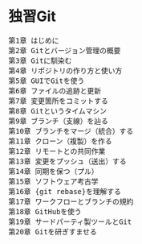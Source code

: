 # 独習Git

<pre>
第1章 はじめに
第2章 Gitとバージョン管理の概要
第3章 Gitに馴染む
第4章 リポジトリの作り方と使い方
第5章 GUIでGitを使う
第6章 ファイルの追跡と更新
第7章 変更箇所をコミットする
第8章 Gitというタイムマシン
第9章 ブランチ（支線）を辿る
第10章 ブランチをマージ（統合）する
第11章 クローン（複製）を作る
第12章 リモートとの共同作業
第13章 変更をプッシュ（送出）する
第14章 同期を保つ（プル）
第15章 ソフトウェア考古学
第16章 {git rebase}を理解する
第17章 ワークフローとブランチの規約
第18章 GitHubを使う
第19章 サードパーティ製ツールとGit
第20章 Gitを研ぎすませる
</pre>
